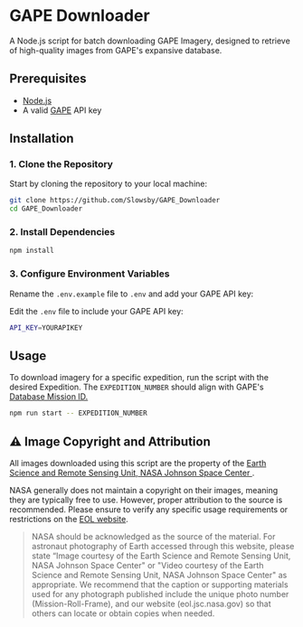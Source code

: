 # GAPE Downloader

A Node.js script for batch downloading GAPE Imagery, designed to retrieve of high-quality images from GAPE's expansive database.

## Prerequisites

- [Node.js](https://nodejs.org/)
- A valid [GAPE](https://eol.jsc.nasa.gov/) API key

## Installation

### 1. Clone the Repository

Start by cloning the repository to your local machine:

```bash
git clone https://github.com/Slowsby/GAPE_Downloader
cd GAPE_Downloader
```
### 2. Install Dependencies
```bash
npm install
```
### 3. Configure Environment Variables
Rename the `.env.example` file to `.env` and add your GAPE API key:

Edit the `.env` file to include your GAPE API key:
```bash
API_KEY=YOURAPIKEY
```

## Usage
To download imagery for a specific expedition, run the script with the desired Expedition. The `EXPEDITION_NUMBER` should align with GAPE's [Database Mission ID.](https://eol.jsc.nasa.gov/FAQ/default.htm#cameraMetadata_Mission)
```bash
npm run start -- EXPEDITION_NUMBER
```

## ⚠️ Image Copyright and Attribution

All images downloaded using this script are the property of the [Earth Science and Remote Sensing Unit, NASA Johnson Space Center ](https://eol.jsc.nasa.gov/).

NASA generally does not maintain a copyright on their images, meaning they are typically free to use. However, proper attribution to the source is recommended. Please ensure to verify any specific usage requirements or restrictions on the [EOL website](https://eol.jsc.nasa.gov/FAQ/#Couoap).


> NASA should be acknowledged as the source of the material. For astronaut photography of Earth accessed through this website, please state “Image courtesy of the Earth Science and Remote Sensing Unit, NASA Johnson Space Center" or "Video courtesy of the Earth Science and Remote Sensing Unit, NASA Johnson Space Center" as appropriate. We recommend that the caption or supporting materials used for any photograph published include the unique photo number (Mission-Roll-Frame), and our website (eol.jsc.nasa.gov) so that others can locate or obtain copies when needed.
